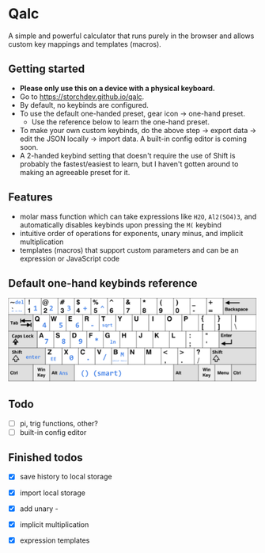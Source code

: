 # Qalc

A simple and powerful calculator that runs purely in the browser and allows custom key mappings and templates (macros).

## Getting started
- **Please only use this on a device with a physical keyboard.**
- Go to https://storchdev.github.io/qalc.
- By default, no keybinds are configured.
- To use the default one-handed preset, gear icon -> one-hand preset.
  - Use the reference below to learn the one-hand preset.
- To make your own custom keybinds, do the above step -> export data -> edit the JSON locally -> import data. A built-in config editor is coming soon.
- A 2-handed keybind setting that doesn't require the use of Shift is probably the fastest/easiest to learn, but I haven't gotten around to making an agreeable preset for it.

## Features
- molar mass function which can take expressions like `H2O`, `Al2(SO4)3`, and automatically disables keybinds upon pressing the `M(` keybind
- intuitive order of operations for exponents, unary minus, and implicit multiplication
- templates (macros) that support custom parameters and can be an expression or JavaScript code

## Default one-hand keybinds reference
![one-hand keybinds](qalc-reference.png)

## Todo
- [ ] pi, trig functions, other?
- [ ] built-in config editor

## Finished todos
- [x] save history to local storage
- [x] import local storage
- [x] add unary -
- [x] implicit multiplication
- [x] expression templates
      
